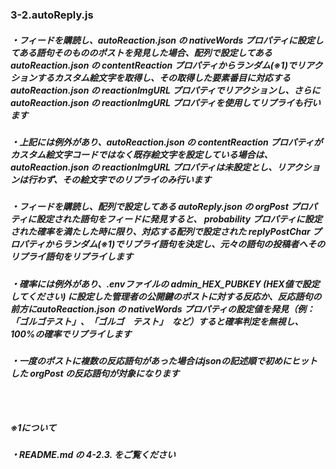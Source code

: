 ### 3-2.autoReply.js


##### ・フィードを購読し、autoReaction.json の nativeWords プロパティに設定してある語句そのもののポストを発見した場合、配列で設定してある autoReaction.json の contentReaction プロパティからランダム(※1)でリアクションするカスタム絵文字を取得し、その取得した要素番目に対応する autoReaction.json の reactionImgURL プロパティでリアクションし、さらに autoReaction.json の reactionImgURL プロパティを使用してリプライも行います
##### ・上記には例外があり、autoReaction.json の contentReaction プロパティがカスタム絵文字コードではなく既存絵文字を設定している場合は、autoReaction.json の reactionImgURL プロパティは未設定とし、リアクションは行わず、その絵文字でのリプライのみ行います
##### 

##### ・フィードを購読し、配列で設定してある autoReply.json の orgPost プロパティに設定された語句をフィードに発見すると、 probability プロパティに設定された確率を満たした時に限り、対応する配列で設定された replyPostChar プロパティからランダム(※1)でリプライ語句を決定し、元々の語句の投稿者へそのリプライ語句をリプライします

##### ・確率には例外があり、.envファイルの admin_HEX_PUBKEY (HEX値で設定してください) に設定した管理者の公開鍵のポストに対する反応か、反応語句の前方にautoReaction.json の nativeWords プロパティの設定値を発見（例：「ゴルゴテスト」、「ゴルゴ　テスト」　など）すると確率判定を無視し、100%の確率でリプライします
##### ・一度のポストに複数の反応語句があった場合はjsonの記述順で初めにヒットした orgPost の反応語句が対象になります
### 　
##### ※1について
##### ・README.md の 4-2.3. をご覧ください
